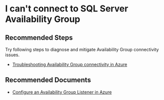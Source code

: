 <properties
	pageTitle="I can't connect to SQL Server Availability Group"
	description="I can't connect to SQL Server Availability Group"
	service="microsoft.compute"
	resource="virtualmachines"
	authors="michco"
	displayOrder="35"
	selfHelpType="resource"
	supportTopicIds=""
	resourceTags="WindowsSQL"
	productPesIds="14749"
	cloudEnvironments="public"
	articleId="2fa51490-cf9c-4430-bd55-98a8e4d56d62"
/>

# I can't connect to SQL Server Availability Group

## **Recommended Steps**

Try following steps to diagnose and mitigate Availability Group connectivity issues.

* [Troubleshooting Availability Group connectivity in Azure](https://blogs.msdn.microsoft.com/alwaysonpro/2016/02/01/troubleshooting-availability-group-listener-in-azure/)

## **Recommended Documents**

* [Configure an Availability Group Listener in Azure](https://azure.microsoft.com/documentation/articles/virtual-machines-windows-portal-sql-server-provision/)

